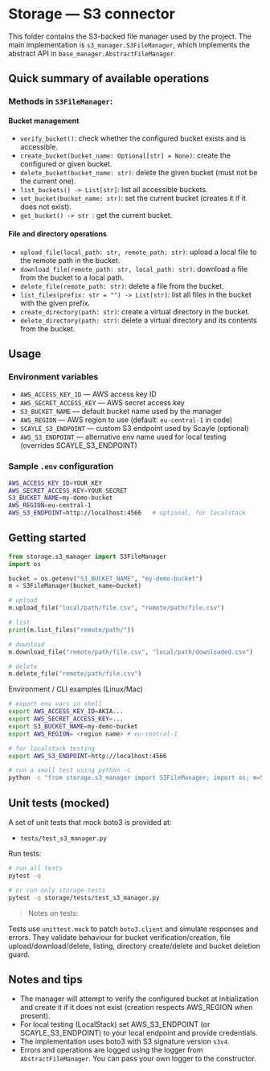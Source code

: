 # Storage — S3 connector

This folder contains the S3-backed file manager used by the project. The main implementation is `s3_manager.S3FileManager`, which implements the abstract API in `base_manager.AbstractFileManager`.

## Quick summary of available operations

### Methods in `S3FileManager`:

#### Bucket management

- `verify_bucket()`: check whether the configured bucket exists and is accessible.
- `create_bucket(bucket_name: Optional[str] = None)`: create the configured or given bucket.
- `delete_bucket(bucket_name: str)`: delete the given bucket (must not be the current one).
- `list_buckets() -> List[str]`: list all accessible buckets.
- `set_bucket(bucket_name: str)`: set the current bucket (creates it if it does not exist).
- `get_bucket() -> str `: get the current bucket.

#### File and directory operations

- `upload_file(local_path: str, remote_path: str)`: upload a local file to the remote path in the bucket.
- `download_file(remote_path: str, local_path: str)`: download a file from the bucket to a local path.
- `delete_file(remote_path: str)`: delete a file from the bucket.
- `list_files(prefix: str = "") -> List[str]`: list all files in the bucket with the given prefix.
- `create_directory(path: str)`: create a virtual directory in the bucket.
- `delete_directory(path: str)`: delete a virtual directory and its contents from the bucket.

## Usage

### Environment variables

- `AWS_ACCESS_KEY_ID` — AWS access key ID
- `AWS_SECRET_ACCESS_KEY` — AWS secret access key
- `S3_BUCKET_NAME` — default bucket name used by the manager
- `AWS_REGION` — AWS region to use (default: `eu-central-1` in code)
- `SCAYLE_S3_ENDPOINT` — custom S3 endpoint used by Scayle (optional)
- `AWS_S3_ENDPOINT` — alternative env name used for local testing (overrides SCAYLE_S3_ENDPOINT)

### Sample `.env` configuration

```sh
AWS_ACCESS_KEY_ID=YOUR_KEY
AWS_SECRET_ACCESS_KEY=YOUR_SECRET
S3_BUCKET_NAME=my-demo-bucket
AWS_REGION=eu-central-1
AWS_S3_ENDPOINT=http://localhost:4566   # optional, for localstack
```

## Getting started

```python
from storage.s3_manager import S3FileManager
import os

bucket = os.getenv("S3_BUCKET_NAME", "my-demo-bucket")
m = S3FileManager(bucket_name=bucket)

# upload
m.upload_file("local/path/file.csv", "remote/path/file.csv")

# list
print(m.list_files("remote/path/"))

# download
m.download_file("remote/path/file.csv", "local/path/downloaded.csv")

# delete
m.delete_file("remote/path/file.csv")
```

Environment / CLI examples (Linux/Mac)

```bash
# export env vars in shell
export AWS_ACCESS_KEY_ID=AKIA...
export AWS_SECRET_ACCESS_KEY=...
export S3_BUCKET_NAME=my-demo-bucket
export AWS_REGION= <region name> # eu-central-1

# for localstack testing
export AWS_S3_ENDPOINT=http://localhost:4566

# run a small test using python -c
python -c "from storage.s3_manager import S3FileManager; import os; m=S3FileManager(os.getenv('S3_BUCKET_NAME')); print(m.list_buckets())"
```

## Unit tests (mocked)

A set of unit tests that mock boto3 is provided at:

- `tests/test_s3_manager.py`

Run tests:

```bash
# run all tests
pytest -q

# or run only storage tests
pytest -q storage/tests/test_s3_manager.py
```

> Notes on tests:

Tests use `unittest.mock` to patch `boto3.client` and simulate responses and errors.
They validate behaviour for bucket verification/creation, file upload/download/delete, listing, directory create/delete and bucket deletion guard.


## Notes and tips

- The manager will attempt to verify the configured bucket at initialization and create it if it does not exist (creation respects AWS_REGION when present).
- For local testing (LocalStack) set AWS_S3_ENDPOINT (or SCAYLE_S3_ENDPOINT) to your local endpoint and provide credentials.
- The implementation uses boto3 with S3 signature version `s3v4`.
- Errors and operations are logged using the logger from `AbstractFileManager`. You can pass your own logger to the constructor.
